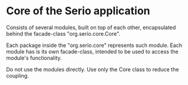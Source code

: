# Core of the Serio application

Consists of several modules, built on top of each
other, encapsulated behind the facade-class "org.serio.core.Core".

Each package inside the "org.serio.core" represents such
module. Each module has is its own facade-class, intended to be used
to access the module's functionality.

Do not use the modules directly. Use only the Core class to reduce the coupling.